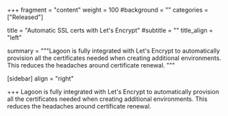 +++
fragment = "content"
weight = 100
#background = ""
categories = ["Released"]

title = "Automatic SSL certs with Let's Encrypt"
#subtitle = ""
title_align = "left"

summary = """Lagoon is fully integrated with Let's Encrypt to automatically provision all the certificates needed when creating additional environments.  This reduces the headaches around certificate renewal. """

[sidebar]
  align = "right"

+++
Lagoon is fully integrated with Let's Encrypt to automatically provision all the certificates needed when creating additional environments.  This reduces the headaches around certificate renewal.
